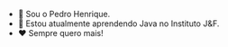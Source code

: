 - 👋 Sou o Pedro Henrique.
- 🌱 Estou atualmente aprendendo Java no Instituto J&F.
- ♥️ Sempre quero mais!

<!---
henriqqe/henriqqe is a ✨ special ✨ repository because its `README.md` (this file) appears on your GitHub profile.
You can click the Preview link to take a look at your changes.
--->
